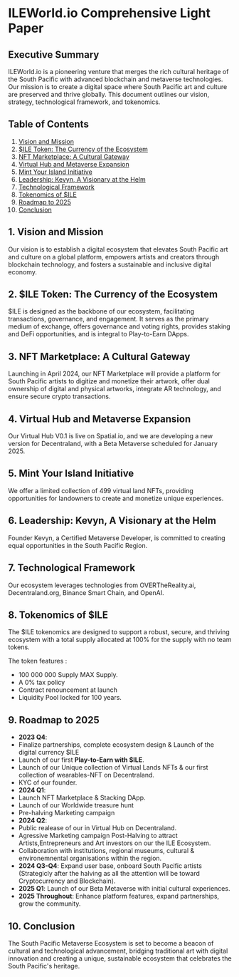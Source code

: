 # ILEWorld.io Comprehensive Light Paper

## Executive Summary

ILEWorld.io is a pioneering venture that merges the rich cultural heritage of the South Pacific with advanced blockchain and metaverse technologies. Our mission is to create a digital space where South Pacific art and culture are preserved and thrive globally. This document outlines our vision, strategy, technological framework, and tokenomics.

## Table of Contents

1. [Vision and Mission](#1-vision-and-mission)
2. [$ILE Token: The Currency of the Ecosystem](#2-ile-token-the-currency-of-the-ecosystem)
3. [NFT Marketplace: A Cultural Gateway](#3-nft-marketplace-a-cultural-gateway)
4. [Virtual Hub and Metaverse Expansion](#4-virtual-hub-and-metaverse-expansion)
5. [Mint Your Island Initiative](#5-mint-your-island-initiative)
6. [Leadership: Kevyn, A Visionary at the Helm](#6-leadership-kevyn-a-visionary-at-the-helm)
7. [Technological Framework](#7-technological-framework)
8. [Tokenomics of $ILE](#8-tokenomics-of-ile)
9. [Roadmap to 2025](#9-roadmap-to-2025)
10. [Conclusion](#10-conclusion)

<a name="1-vision-and-mission"></a>
## 1. Vision and Mission

Our vision is to establish a digital ecosystem that elevates South Pacific art and culture on a global platform, empowers artists and creators through blockchain technology, and fosters a sustainable and inclusive digital economy.

<a name="2-ile-token-the-currency-of-the-ecosystem"></a>
## 2. $ILE Token: The Currency of the Ecosystem

$ILE is designed as the backbone of our ecosystem, facilitating transactions, governance, and engagement. It serves as the primary medium of exchange, offers governance and voting rights, provides staking and DeFi opportunities, and is integral to Play-to-Earn DApps.

<a name="3-nft-marketplace-a-cultural-gateway"></a>
## 3. NFT Marketplace: A Cultural Gateway

Launching in April 2024, our NFT Marketplace will provide a platform for South Pacific artists to digitize and monetize their artwork, offer dual ownership of digital and physical artworks, integrate AR technology, and ensure secure crypto transactions.

<a name="4-virtual-hub-and-metaverse-expansion"></a>
## 4. Virtual Hub and Metaverse Expansion

Our Virtual Hub V0.1 is live on Spatial.io, and we are developing a new version for Decentraland, with a Beta Metaverse scheduled for January 2025.

<a name="5-mint-your-island-initiative"></a>
## 5. Mint Your Island Initiative

We offer a limited collection of 499 virtual land NFTs, providing opportunities for landowners to create and monetize unique experiences.

<a name="6-leadership-kevyn-a-visionary-at-the-helm"></a>
## 6. Leadership: Kevyn, A Visionary at the Helm

Founder Kevyn, a Certified Metaverse Developer, is committed to creating equal opportunities in the South Pacific Region.

<a name="7-technological-framework"></a>
## 7. Technological Framework

Our ecosystem leverages technologies from OVERTheReality.ai, Decentraland.org, Binance Smart Chain, and OpenAI.

<a name="8-tokenomics-of-ile"></a>
## 8. Tokenomics of $ILE

The $ILE tokenomics are designed to support a robust, secure, and thriving ecosystem with a total supply allocated at 100% for the supply with no team tokens. 

The token features :

- 100 000 000 Supply MAX Supply. 
- A 0% tax policy
- Contract renouncement at launch
- Liquidity Pool locked for 100 years.

<a name="9-roadmap-to-2025"></a>
## 9. Roadmap to 2025

- **2023 Q4**:
- Finalize partnerships, complete ecosystem design & Launch of the digital currency $ILE
- Launch of our first **Play-to-Earn with $ILE**.
- Launch of our Unique collection of Virtual Lands NFTs & our first collection of wearables-NFT on Decentraland.
- KYC of our founder.
- **2024 Q1**:
- Launch NFT Marketplace & Stacking DApp.
- Launch of our Worldwide treasure hunt
- Pre-halving Marketing campaign
- **2024 Q2**:
- Public realease of our in Virtual Hub on Decentraland.
- Agressive Marketing campaign Post-Halving to attract Artists,Entrepreneurs and Art investors on our the ILE Ecosystem.
- Collaboration with institutions, regional museums, cultural & environemnental organisations within the region.
- **2024 Q3-Q4**: Expand user base, onboard South Pacific artists (Strategicly after the halving as all the attention will be toward Cryptocurrency and Blockchain).
- **2025 Q1**: Launch of our Beta Metaverse with initial cultural experiences.
- **2025 Throughout**: Enhance platform features, expand partnerships, grow the community.

<a name="10-conclusion"></a>
## 10. Conclusion

The South Pacific Metaverse Ecosystem is set to become a beacon of cultural and technological advancement, bridging traditional art with digital innovation and creating a unique, sustainable ecosystem that celebrates the South Pacific's heritage.
